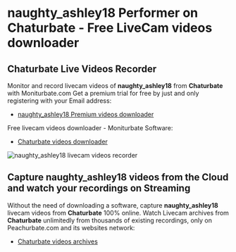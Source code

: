 # naughty_ashley18 Performer on Chaturbate - Free LiveCam videos downloader

## Chaturbate Live Videos Recorder

Monitor and record livecam videos of **naughty_ashley18** from **Chaturbate** with Moniturbate.com
Get a premium trial for free by just and only registering with your Email address:
* [naughty_ashley18 Premium videos downloader](https://moniturbate.com/request-demo-licence-key.html)

Free livecam videos downloader - Moniturbate Software:
* [Chaturbate videos downloader](https://moniturbate.com/moniturbate-download-software.html)

![naughty_ashley18 livecam videos recorder](https://peachurnet.com/templates/moniturbate-software.png)


## Capture naughty_ashley18 videos from the Cloud and watch your recordings on Streaming

Without the need of downloading a software, capture **naughty_ashley18** livecam videos from **Chaturbate** 100% online.
Watch Livecam archives from **Chaturbate** unlimitedly from thousands of existing recordings, only on Peachurbate.com and its websites network:
* [Chaturbate videos archives](https://peachurnet.com/)